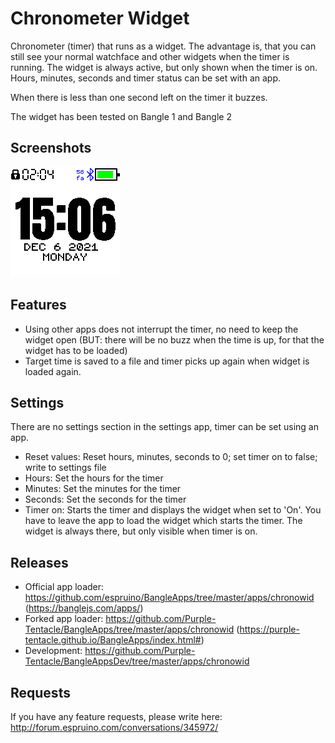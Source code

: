 # Chronometer Widget

Chronometer (timer) that runs as a widget.
The advantage is, that you can still see your normal watchface and other widgets when the timer is running.
The widget is always active, but only shown when the timer is on.
Hours, minutes, seconds and timer status can be set with an app.

When there is less than one second left on the timer it buzzes.

The widget has been tested on Bangle 1 and Bangle 2

## Screenshots

![](screenshot.png)


## Features

* Using other apps does not interrupt the timer, no need to keep the widget open (BUT: there will be no buzz when the time is up, for that the widget has to be loaded)
* Target time is saved to a file and timer picks up again when widget is loaded again.

## Settings

There are no settings section in the settings app, timer can be set using an app.

* Reset values: Reset hours, minutes, seconds to 0; set timer on to false; write to settings file
* Hours: Set the hours for the timer
* Minutes: Set the minutes for the timer
* Seconds: Set the seconds for the timer
* Timer on: Starts the timer and displays the widget when set to 'On'. You have to leave the app to load the widget which starts the timer. The widget is always there, but only visible when timer is on.


## Releases

* Official app loader: https://github.com/espruino/BangleApps/tree/master/apps/chronowid (https://banglejs.com/apps/)
* Forked app loader: https://github.com/Purple-Tentacle/BangleApps/tree/master/apps/chronowid (https://purple-tentacle.github.io/BangleApps/index.html#)
* Development: https://github.com/Purple-Tentacle/BangleAppsDev/tree/master/apps/chronowid

## Requests

If you have any feature requests, please write here: http://forum.espruino.com/conversations/345972/
